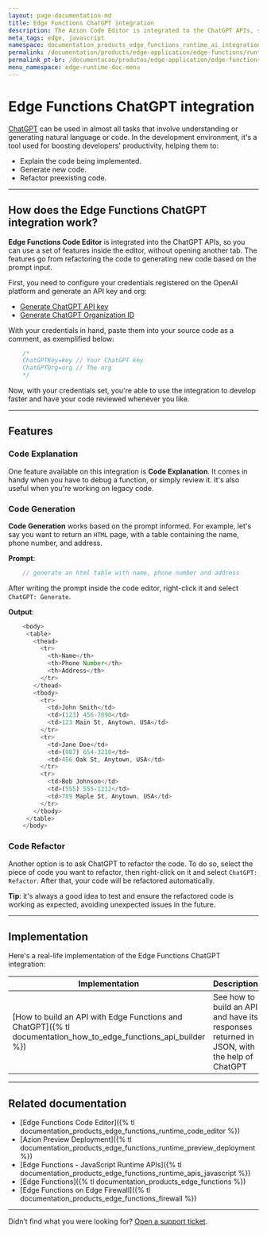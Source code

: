```yaml
---
layout: page-documentation-md
title: Edge Functions ChatGPT integration
description: The Azion Code Editor is integrated to the ChatGPT APIs, so you can use a set of features inside the editor, without opening another tab. The features go from refactoring the code to generating new code based on the prompt input.
meta_tags: edge, javascript
namespace: documentation_products_edge_functions_runtime_ai_integration
permalink: /documentation/products/edge-application/edge-functions/runtime-api/ai-integration/
permalink_pt-br: /documentacao/produtos/edge-application/edge-functions/runtime-api/ai-integration/
menu_namespace: edge-runtime-doc-menu
---
```


# Edge Functions ChatGPT integration

[ChatGPT](https://openai.com/blog/chatgpt) can be used in almost all tasks that involve understanding or generating natural language or code. In the development environment, it's a tool used for boosting developers' productivity, helping them to:

- Explain the code being implemented.
- Generate new code.
- Refactor preexisting code.

---

## How does the Edge Functions ChatGPT integration work?

**Edge Functions Code Editor** is integrated into the ChatGPT APIs, so you can use a set of features inside the editor, without opening another tab. The features go from refactoring the code to generating new code based on the prompt input.

First, you need to configure your credentials registered on the OpenAI platform and generate an API key and org:

- [Generate ChatGPT API key](https://platform.openai.com/account/api-keys)
- [Generate ChatGPT Organization ID](https://platform.openai.com/account/org-settings)

With your credentials in hand, paste them into your source code as a comment, as exemplified below:

```javascript
    /*
    ChatGPTKey=key // Your ChatGPT key
    ChatGPTOrg=org // The org
    */
```

Now, with your credentials set, you're able to use the integration to develop faster and have your code reviewed whenever you like.

---

## Features

### Code Explanation

One feature available on this integration is **Code Explanation**. It comes in handy when you have to debug a function, or simply review it. It's also useful when you're working on legacy code.

### Code Generation

**Code Generation** works based on the prompt informed. For example, let's say you want to return an `HTML` page, with a table containing the name, phone number, and address.

**Prompt**:
```javascript
    // generate an html table with name, phone number and address
```

After writing the prompt inside the code editor, right-click it and select `ChatGPT: Generate`.

**Output**:
```javascript
    <body>
     <table>
       <thead>
         <tr>
           <th>Name</th>
           <th>Phone Number</th>
           <th>Address</th>
         </tr>
       </thead>
       <tbody>
         <tr>
           <td>John Smith</td>
           <td>(123) 456-7890</td>
           <td>123 Main St, Anytown, USA</td>
         </tr>
         <tr>
           <td>Jane Doe</td>
           <td>(987) 654-3210</td>
           <td>456 Oak St, Anytown, USA</td>
         </tr>
         <tr>
           <td>Bob Johnson</td>
           <td>(555) 555-1212</td>
           <td>789 Maple St, Anytown, USA</td>
         </tr>
       </tbody>
     </table>
    </body>
```

### Code Refactor

Another option is to ask ChatGPT to refactor the code. To do so, select the piece of code you want to refactor, then right-click on it and select `ChatGPT: Refactor`. After that, your code will be refactored automatically. 

**Tip**: it's always a good idea to test and ensure the refactored code is working as expected, avoiding unexpected issues in the future.

---

## Implementation

Here's a real-life implementation of the Edge Functions ChatGPT integration:

| Implementation | Description |
| --- | --- |
| [How to build an API with Edge Functions and ChatGPT]({% tl documentation_how_to_edge_functions_api_builder %}) | See how to build an API and have its responses returned in JSON, with the help of ChatGPT |

---

## Related documentation

- [Edge Functions Code Editor]({% tl documentation_products_edge_functions_runtime_code_editor %})
- [Azion Preview Deployment]({% tl documentation_products_edge_functions_runtime_preview_deployment %})
- [Edge Functions - JavaScript Runtime APIs]({% tl documentation_products_edge_functions_runtime_apis_javascript %})
- [Edge Functions]({% tl documentation_products_edge_functions %})
- [Edge Functions on Edge Firewall]({% tl documentation_products_edge_functions_firewall %})

---

Didn’t find what you were looking for? [Open a support ticket](https://tickets.azion.com/).


